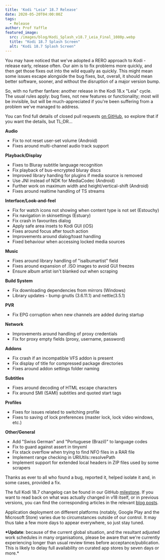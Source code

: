 ```yaml
---
title: 'Kodi "Leia" 18.7 Release'
date: 2020-05-20T04:00:00Z
tags:
  - Release
author: Prof Yaffle
featured_image:
  src: /images/blog/Kodi_Splash_v18.7_Leia_Final_1080p.webp
  title: "Kodi 18.7 Splash Screen"
  alt: "Kodi 18.7 Splash Screen"
---
```


You may have noticed that we've adopted a RERO approach to Kodi - release early, release often. Our aim is to fix problems more quickly, and then get those fixes out into the wild equally as quickly. This might mean some issues escape alongside the bug fixes, but, overall, it should mean better software, sooner, and without the disruption of a major version bump.

So, with no further fanfare: another release in the Kodi 18.x "Leia" cycle. The usual rules apply: bug fixes, not new features or functionality; most will be invisible, but will be much-appreciated if you're been suffering from a problem we've managed to address.

You can find full details of closed pull requests [on GitHub](https://github.com/xbmc/xbmc/pulls?page=1&q=is%3Apr+sort%3Aupdated-desc+milestone%3A%22Leia+18.7%22+label%3A%22v18+Leia%22), so explore that if you want the details, but TL;DR...

**Audio**

- Fix to not reset user-set volume (Android)
- Fixes around multi-channel audio track support

**Playback/Display**

- Fixes to Bluray subtitle language recognition
- Fix playback of bus-encrypted bluray discs
- Improved library handing for plugins if media source is removed
- Use JNI instead of NDK for MediaCodec (Android)
- Further work on maximum width and height/vertical-shift (Android)
- Fixes around realtime handling of TS streams

**Interface/Look-and-feel**

- Fix for watch icons not showing when content type is not set (Estouchy)
- Fix navigation in skinsettings (Estuary)
- Fix crash in favourites dialog
- Apply safe area insets to Kodi GUI (iOS)
- Fixes around focus after touch action
- Improvements around dialog/toast handling
- Fixed behaviour when accessing locked media sources

**Music**

- Fixes around library handling of "isalbumartist" field
- Fixes around expansion of .ISO images to avoid GUI freezes
- Ensure album artist isn't blanked out when scraping

**Build System**

- Fix downloading dependencies from mirrors (Windows)
- Library updates - bump gnutls (3.6.11.1) and nettle(3.5.1)

**PVR**

- Fix EPG corruption when new channels are added during startup

**Network**

- Improvements around handling of proxy credentials
- Fix for proxy empty fields (proxy, username, password)

**Addons**

- Fix crash if an incompatible VFS addon is present
- Fix display of title for compressed package directories
- Fixes around addon settings folder naming

**Subtitles**

- Fixes around decoding of HTML escape characters
- Fix around SMI (SAMI) subtitles and quoted start tags

**Profiles**

- Fixes for issues related to switching profile
- Fixes to saving of lock preferences (master lock, lock video windows, etc.)

**Other/General**

- Add "Swiss German" and "Portuguese (Brazil)" to language codes
- Fix to guard against assert in tinyxml
- Fix stack overflow when trying to find NFO files in a RAR file
- Implement range checking in URIUtils::resolvePath
- Implement support for extended local headers in ZIP files used by some scrapers

Thanks as ever to all who found a bug, reported it, helped isolate it and, in some cases, provided a fix.

The full Kodi 18.7 changelog can be found in our GitHub [milestone](https://github.com/xbmc/xbmc/compare/18.6-Leia...18.7-Leia). If you want to read back on what was actually changed in v18 itself, or in previous versions, you can find the corresponding articles in the relevant [blog posts](https://kodi.tv/tags/release-announcements).

Application deployment on different platforms (notably, Google Play and the Microsoft Store) varies due to circumstances outside of our control. It may thus take a few more days to appear everywhere, so just stay tuned.

**\*Update**: because of the current global situation, and the resultant adjusted work schedules in many organisations, please be aware that we're currently experiencing longer than usual review times before acceptance/publication. This is likely to delay full availability on curated app stores by seven days or more.\*
